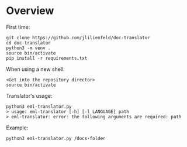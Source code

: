 # Overview

First time:
```
git clone https://github.com/jlilienfeld/doc-translator
cd doc-translator
python3 -m venv .
source bin/activate
pip install -r requirements.txt
```

When using a new shell:
```
<Get into the repository director>
source bin/activate
```

Translator's usage:
```
python3 eml-translator.py
> usage: eml-translator [-h] [-l LANGUAGE] path
> eml-translator: error: the following arguments are required: path
```

Example:
```
python3 eml-translator.py /docs-folder
```